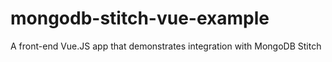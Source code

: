 # mongodb-stitch-vue-example
A front-end Vue.JS app that demonstrates integration with MongoDB Stitch
